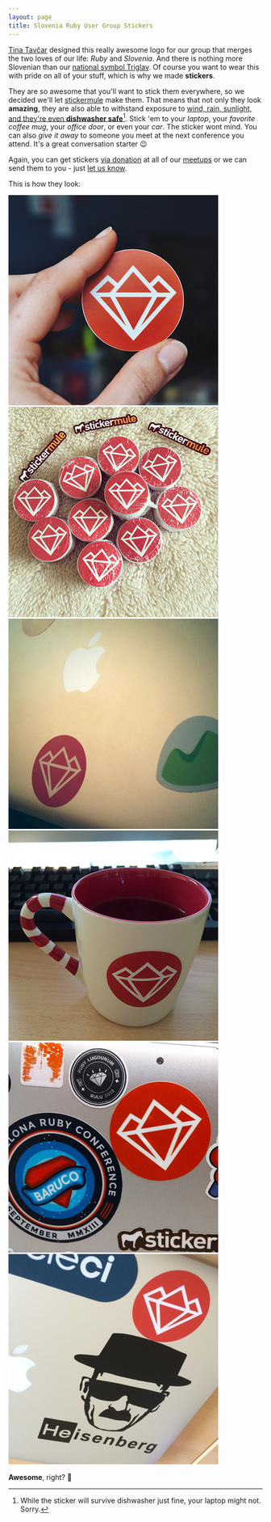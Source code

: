 ```yaml
---
layout: page
title: Slovenia Ruby User Group Stickers
---
```


[Tina Tavčar](http://www.tinatavcar.com/) designed this really awesome logo for our group that merges the two loves of our life: *Ruby* and *Slovenia*. And there is nothing more Slovenian than our [national symbol Triglav](http://en.wikipedia.org/wiki/Triglav#National_symbol). Of course you want to wear this with pride on all of your stuff, which is why we made **stickers**.

They are so awesome that you'll want to stick them everywhere, so we decided we'll let [stickermule](http://www.stickermule.com/unlock?ref_id=0576840701) make them. That means that not only they look **amazing**, they are also able to withstand exposure to [wind, rain, sunlight, and they're even **dishwasher safe**](http://fast.wistia.net/embed/iframe/knj2iwmum4?autoPlay=true)[^1]. Stick 'em to your *laptop*, your *favorite coffee mug*, your *office door*, or even your *car*. The sticker wont mind. You can also *give it away* to someone you meet at the next conference you attend. It's a great conversation starter :wink:

Again, you can get stickers [via donation](/donations) at all of our [meetups](http://www.meetup.com/RubySlovenia/) or we can send them to you - just [let us know](mailto:info@rug.si).

This is how they look:

<div class="gallery">
  <a href="https://twitter.com/tinatavcar/status/459288507614507008" target="_blank">
    <img src="/assets/img/stickers/srug_sticker_tina.jpg" alt="Slovenia RUG sticker">
  </a>
  <a href="http://instagram.com/p/nGH1vKLC4k/" target="_blank">
    <img src="/assets/img/stickers/srug_stickers.jpg" alt="Slovenia RUG stickers" class="last">
  </a>
</div>
<div class="gallery">
  <a href="https://twitter.com/mojcamars/status/459784621497262080" target="_blank">
    <img src="/assets/img/stickers/srug_sticker_mojca.jpg" alt="Slovenia RUG sticker on a laptop">
  </a>
  <a href="https://twitter.com/mr_foto/status/461411290968514560" target="_blank">
    <img src="/assets/img/stickers/srug_sticker_miha.jpg" alt="Slovenia RUG sticker on a mug" class="last">
  </a>
</div>
<div class="gallery">
  <a href="https://twitter.com/ruby_burgers/status/463944101830737922" target="_blank">
    <img src="/assets/img/stickers/srug_sticker_rubyburgers.jpg" alt="Slovenia RUG sticker on the Rubyburgers laptop's bottom">
  </a>
  <img src="/assets/img/stickers/srug_sticker_heisenberg.jpg" alt="Slovenia RUG sticker on a laptop with Heisenberg" class="last">
</div>

**Awesome**, right? :tada:

[^1]: While the sticker will survive dishwasher just fine, your laptop might not. Sorry.

